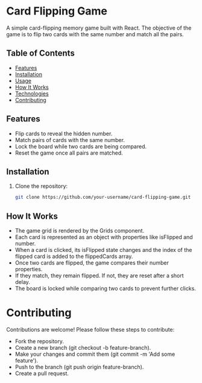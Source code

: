 # Card Flipping Game

A simple card-flipping memory game built with React. The objective of the game is to flip two cards with the same number and match all the pairs.

## Table of Contents

- [Features](#features)
- [Installation](#installation)
- [Usage](#usage)
- [How It Works](#how-it-works)
- [Technologies](#technologies)
- [Contributing](#contributing)

## Features

- Flip cards to reveal the hidden number.
- Match pairs of cards with the same number.
- Lock the board while two cards are being compared.
- Reset the game once all pairs are matched.

## Installation

1. Clone the repository:
   ```bash
   git clone https://github.com/your-username/card-flipping-game.git
   ```

## How It Works

- The game grid is rendered by the Grids component.
- Each card is represented as an object with properties like isFlipped and number.
- When a card is clicked, its isFlipped state changes and the index of the flipped card is added to the flippedCards array.
- Once two cards are flipped, the game compares their number properties.
- If they match, they remain flipped. If not, they are reset after a short delay.
- The board is locked while comparing two cards to prevent further clicks.


# Contributing
Contributions are welcome! Please follow these steps to contribute:

- Fork the repository.
- Create a new branch (git checkout -b feature-branch).
- Make your changes and commit them (git commit -m 'Add some feature').
- Push to the branch (git push origin feature-branch).
- Create a pull request.